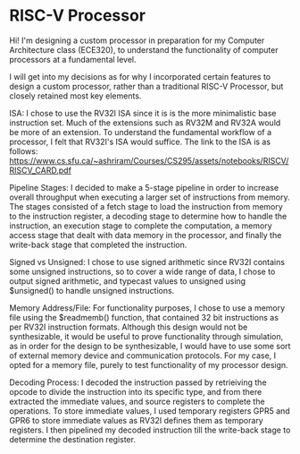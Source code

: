 # RISC-V Processor

Hi! I'm designing a custom processor in preparation for my Computer Architecture class (ECE320), to understand the functionality of computer processors at a fundamental level. 

I will get into my decisions as for why I incorporated certain features to design a custom processor, rather than a traditional RISC-V Processor, but closely retained most key elements. 

ISA: I chose to use the RV32I ISA since it is is the more minimalistic base instruction set. Much of the extensions such as RV32M and RV32A would be more of an extension. To understand the fundamental workflow of a processor, I felt that RV32I's ISA would suffice. The link to the ISA is as follows: https://www.cs.sfu.ca/~ashriram/Courses/CS295/assets/notebooks/RISCV/RISCV_CARD.pdf

Pipeline Stages: I decided to make a 5-stage pipeline in order to increase overall throughput when executing a larger set of instructions from memory. The stages consisted of a fetch stage to load the instruction from memory to the instruction register, a decoding stage to determine how to handle the instruction, an execution stage to complete the computation, a memory access stage that dealt with data memory in the processor, and finally the write-back stage that completed the instruction.

Signed vs Unsigned: I chose to use signed arithmetic since RV32I contains some unsigned instructions, so to cover a wide range of data, I chose to output signed arithmetic, and typecast values to unsigned using $unsigned() to handle unsigned instructions.

Memory Address/File: For functionality purposes, I chose to use a memory file using the $readmemb() function, that contained 32 bit instructions as per RV32I instruction formats. Although this design would not be synthesizable, it would be useful to prove functionality through simulation, as in order for the design to be synthesizable, I would have to use some sort of external memory device and communication protocols. For my case, I opted for a memory file, purely to test functionality of my processor design.

Decoding Process: I decoded the instruction passed by retrieiving the opcode to divide the instruction into its specific type, and from there extracted the immediate values, and source registers to complete the operations. To store immediate values, I used temporary registers GPR5 and GPR6 to store immediate values as RV32I defines them as temporary registers. I then pipelined my decoded instruction till the write-back stage to determine the destination register. 